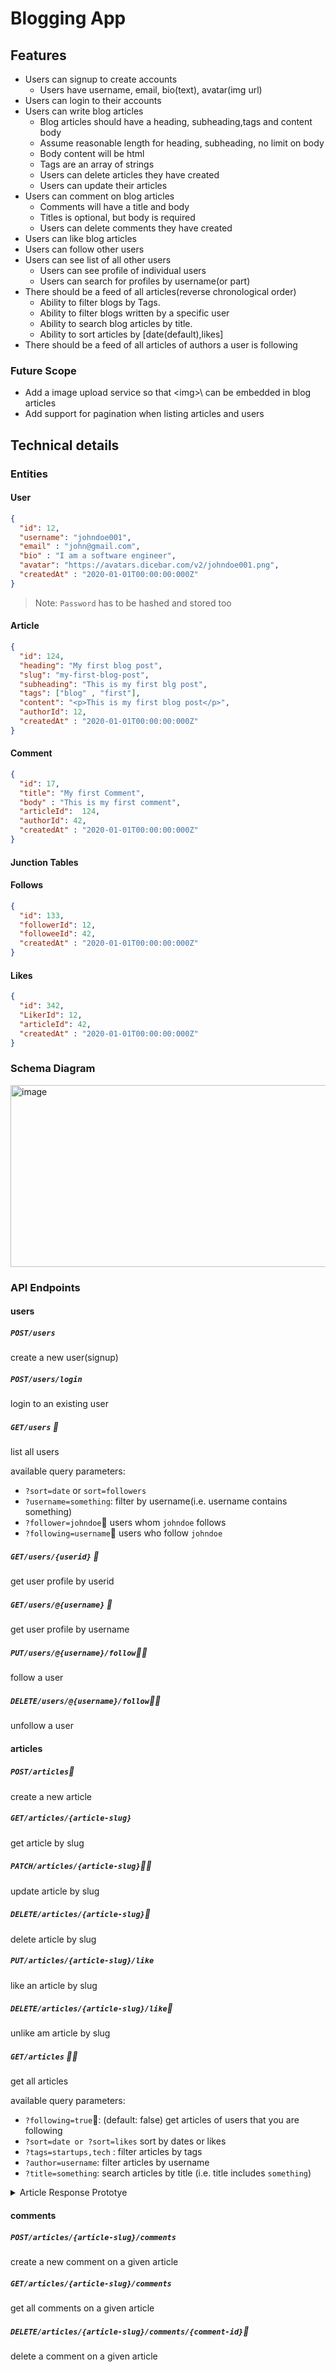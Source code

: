 # Blogging App

## Features

- Users can signup to create accounts
  - Users have username, email, bio(text), avatar(img url)
- Users can login to their accounts
- Users can write blog articles
    - Blog articles should have a heading, subheading,tags and content body
    - Assume reasonable length for heading, subheading, no limit on body
    - Body content will be html
    - Tags are an array of strings
    - Users can delete articles they have created
    - Users can update their articles
- Users can comment on blog articles
    - Comments will have a title and body
    - Titles is optional, but body is required
    - Users can delete comments they have created
- Users can like blog articles
- Users can follow other users
- Users can see list of all other users
    - Users can see profile of individual users
    - Users can search for profiles by username(or part)
- There should be a feed of all articles(reverse chronological order)
    - Ability to filter blogs by Tags.
    - Ability to filter blogs written by a specific user
    - Ability to search blog articles by title.
    - Ability to sort articles by \[date(default),likes\]
- There should be a feed of all articles of authors a user is following


### Future Scope

- Add a image upload service so that \<img>\ can be embedded in blog articles
- Add support for pagination when listing articles and users

## Technical details

### Entities

#### User

```json
{
  "id": 12,
  "username": "johndoe001",
  "email" : "john@gmail.com",
  "bio" : "I am a software engineer",
  "avatar": "https://avatars.dicebar.com/v2/johndoe001.png",
  "createdAt" : "2020-01-01T00:00:00:000Z"
}
```
> Note: `Password` has to be hashed and stored too

#### Article

```json
{
  "id": 124,
  "heading": "My first blog post",
  "slug": "my-first-blog-post",
  "subheading": "This is my first blg post",
  "tags": ["blog" , "first"],
  "content": "<p>This is my first blog post</p>",
  "authorId": 12,
  "createdAt" : "2020-01-01T00:00:00:000Z"
}
```

#### Comment

```json
{
  "id": 17,
  "title": "My first Comment",
  "body" : "This is my first comment",
  "articleId":  124,
  "authorId": 42,
  "createdAt" : "2020-01-01T00:00:00:000Z"
}
```

#### Junction Tables

#### Follows

```json
{
  "id": 133,
  "followerId": 12,
  "followeeId": 42,
  "createdAt" : "2020-01-01T00:00:00:000Z"
}
```

#### Likes

```json
{
  "id": 342,
  "LikerId": 12,
  "articleId": 42,
  "createdAt" : "2020-01-01T00:00:00:000Z"
}
```

### Schema Diagram

<img width="551" height="291" alt="image" src="https://github.com/user-attachments/assets/cd4d18df-40ba-44a4-b5b7-325e4c2b6d74" />

### API Endpoints

#### users

##### `POST/users`
create a new user(signup)

##### `POST/users/login`
login to an existing user

##### `GET/users` 📄
list all users

available query parameters:
- `?sort=date` or `sort=followers`
- `?username=something`: filter by username(i.e. username contains something)
- `?follower=johndoe`🔐 users whom `johndoe` follows
- `?following=username`🔐 users who follow `johndoe`

##### `GET/users/{userid}` 🔐
get user profile by userid

##### `GET/users/@{username}` 🔐
get user profile by username

##### `PUT/users/@{username}/follow`🔐👤
follow a user

##### `DELETE/users/@{username}/follow`🔐👤
unfollow a user

#### articles

##### `POST/articles`🔐
create a new article

##### `GET/articles/{article-slug}`
get article by slug

##### `PATCH/articles/{article-slug}`🔐👤
update article by slug

##### `DELETE/articles/{article-slug}`👤
delete article by slug

##### `PUT/articles/{article-slug}/like`
like an article by slug

##### `DELETE/articles/{article-slug}/like`👤
unlike am article by slug

##### `GET/articles` 🔐📄
get all articles

available query parameters:
- `?following=true`🔐: (default: false) get articles of users that you are following
- `?sort=date or ?sort=likes` sort by dates or likes
- `?tags=startups,tech` : filter articles by tags
- `?author=username`: filter articles by username
- `?title=something`: search articles by title (i.e. title includes `something`)

<details>
  <summary>Article Response Prototye</summary>
```json
  [
    {
      "id": 124,
      "heading": "My first blog post",
      "slug": "my-first-blog-post",
      "subheading": "This is my first blog post",
      "tags": ["blog", "first"],
      "author": {
        "username": "johndoe001",
        "avatar": "https://avatars.dicebear.com/v2/johndoe001.png"
      },
      "createdAt": "2020-01-01T00:00:00.000Z"
    },
    {
      "id": 422,
      "heading": "Another nice article",
      "slug": "another-nice-article",
      "subheading": "This is another nice article",
      "tags": ["article", "first"],
      "author": {
        "username": "johndoe001",
        "avatar": "https://avatars.dicebear.com/v2/johndoe001.png"
      },
      "createdAt": "2020-01-01T00:00:00.000Z"
    }
  ]
```
</details>

#### comments

##### `POST/articles/{article-slug}/comments`
create a new comment on a given article

##### `GET/articles/{article-slug}/comments`
get all comments on a given article

##### `DELETE/articles/{article-slug}/comments/{comment-id}`👤
delete a comment on a given article

